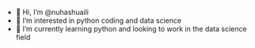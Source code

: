 - 👋 Hi, I’m @nuhashuaili
- 👀 I’m interested in python coding and data science
- 🌱 I’m currently learning python and looking to work in the data science field


<!---
nuhashuaili/nuhashuaili is a ✨ special ✨ repository because its `README.md` (this file) appears on your GitHub profile.
You can click the Preview link to take a look at your changes.
--->
